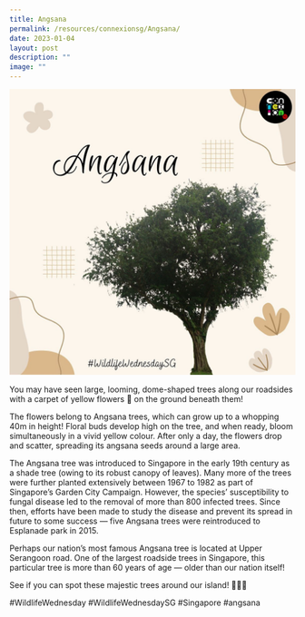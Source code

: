 ```yaml
---
title: Angsana
permalink: /resources/connexionsg/Angsana/
date: 2023-01-04
layout: post
description: ""
image: ""
---
```

![](/images/connexionsg/2023/323515522_6022549047829629_3360656888301592632_n.jpg)

You may have seen large, looming, dome-shaped trees along our roadsides with a carpet of yellow flowers 🌼 on the ground beneath them!

The flowers belong to Angsana trees, which can grow up to a whopping 40m in height! Floral buds develop high on the tree, and when ready, bloom simultaneously in a vivid yellow colour. After only a day, the flowers drop and scatter, spreading its angsana seeds around a large area.

The Angsana tree was introduced to Singapore in the early 19th century as a shade tree (owing to its robust canopy of leaves). Many more of the trees were further planted extensively between 1967 to 1982 as part of Singapore’s Garden City Campaign. However, the species’ susceptibility to fungal disease led to the removal of more than 800 infected trees. Since then, efforts have been made to study the disease and prevent its spread in future to some success — five Angsana trees were reintroduced to Esplanade park in 2015.

Perhaps our nation’s most famous Angsana tree is located at Upper Serangoon road. One of the largest roadside trees in Singapore, this particular tree is more than 60 years of age — older than our nation itself!

See if you can spot these majestic trees around our island! 🌳🌳🌳

#WildlifeWednesday #WildlifeWednesdaySG #Singapore #angsana